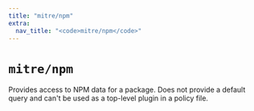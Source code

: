 ```yaml
---
title: "mitre/npm"
extra:
  nav_title: "<code>mitre/npm</code>"
---
```


# `mitre/npm`

Provides access to NPM data for a package. Does not provide a default query
and can't be used as a top-level plugin in a policy file.
